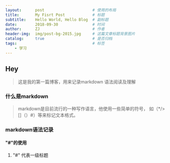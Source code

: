 ```yaml
---
layout:      post                     # 使用的布局
title:       My Fisrt Post            # 标题
subtitle:    Hello World, Hello Blog  # 副标题
date:        2018-09-30               # 时间
author:      ZJ                       # 作者
header-img:  img/post-bg-2015.jpg     # 这篇文章标题背景图片
catalog:     true                     # 是否归档
tags:                                 # 标签
    - 学习
---
```


## Hey
>这是我的第一篇博客，用来记录markdown 语法阅读及理解
### 什么是markdown
>markdown是目前流行的一种写作语言，他使用一些简单的符号， 如（*/>[]（）#）等来标记文本格式。
### markdown语法记录
#### "#"的使用
1. "#" 代表一级标题

